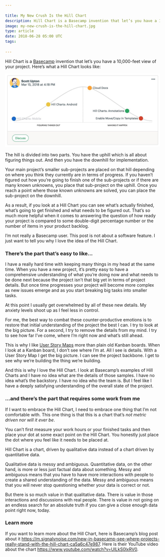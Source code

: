 ```yaml
---

title: My New Crush Is the Hill Chart
description: Hill Chart is a Basecamp invention that let’s you have a 10,000-feet view of your project.
image: my-new-crush-is-the-hill-chart.jpg
type: article
date: 2018-06-28 05:00 UTC
tags:

---
```


Hill Chart is a [Basecamp](https://basecamp.com/) invention that let’s you have a 10,000-feet view of your project. Here’s what a Hill Chart looks like:

![Example of Basecamp's Hill Chart](2018-06-28-my_new_crush_is_the_hill_chart/hill-chart-scott-upton.jpg)

The hill is divided into two parts. You have the uphill which is all about figuring things out. And then you have the downhill for implementation.

Your main project’s smaller sub-projects are placed on that hill depending on where you think they currently are in terms of progress. If you haven’t figured out how you’re going to finish one of the sub-projects or if there are many known unknowns, you place that sub-project on the uphill. Once you reach a point where those known unknowns are solved, you can place the sub-project on the downhill.

As a result, if you look at a Hill Chart you can see what’s actually finished, what’s going to get finished and what needs to be figured out. That’s so much more helpful when it comes to answering the question of how ready your project is compared to some double-digit percentage number or the number of items in your product backlog.

I’m not really a Basecamp user. This post is not about a software feature. I just want to tell you why I love the idea of the Hill Chart.

### There’s the part that’s easy to like&hellip;

I have a really hard time with keeping many things in my head at the same time. When you have a new project, it’s pretty easy to have a comprehensive understanding of what you’re doing now and what needs to be done next because the project isn’t that big yet in terms of project details. But once time progresses your project will become more complex as new issues emerge and as you start breaking big tasks into smaller tasks.

At this point I usually get overwhelmed by all of these new details. My anxiety levels shoot up as I feel less in control.

For me, the best way to combat these counter-productive emotions is to restore that initial understanding of the project the best I can. I try to look at the big picture. For a second, I try to remove the details from my mind. I try to see how far I’ve come, where I’m right now and what’s still ahead.

This is why I like [User Story Maps](https://manifesto.co.uk/user-story-mapping/) more than plain old Kanban boards. When I look at a Kanban board, I don’t see where I’m at. All I see is details. With a User Story Map I get the big picture. I can see the project backbone. I get to see why we’re building the thing we’re building.

And this is why I love the Hill Chart. I look at Basecamp’s examples of Hill Charts and I have no idea what are the details of those samples. I have no idea what’s the backstory. I have no idea who the team is. But I feel like I have a deeply satisfying understanding of the overall state of the project.

### &hellip;and there’s the part that requires some work from me

If I want to embrace the Hill Chart, I need to embrace one thing that I’m not comfortable with. This one thing is that this is a chart that’s *not metric driven nor will it ever be*.

You can’t first measure your work hours or your finished tasks and then place your dot at some exact point on the Hill Chart. You honestly just place the dot where you feel like it needs to be placed at.

Hill Chart is a chart, driven by qualitative data instead of a chart driven by quantitative data.

Qualitative data is messy and ambiguous. Quantitative data, on the other hand, is more or less just factual data about something. Messy and ambiguous means that you have to have more interactions with people to create a shared understanding of the data. Messy and ambiguous means that you will never stop questioning whether your data is correct or not.

But there is so much value in that qualitative data. There is value in those interactions and discussions with real people. There is value in not going on an endless search for an absolute truth if you can give a close enough data point right now, today.

### Learn more

If you want to learn more about the Hill Chart, here is Basecamp’s blog post about it <https://m.signalvnoise.com/new-in-basecamp-see-where-projects-really-stand-with-the-hill-chart-ca5a6c47e987>. Here is their YouTube video about the chart <https://www.youtube.com/watch?v=UlLkS0lxRV0>.

